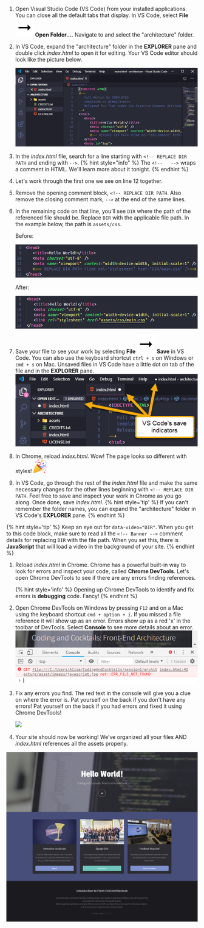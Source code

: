 1. Open Visual Studio Code (VS Code) from your installed applications. You can close all the default tabs that display. In VS Code, select **File** ![](../images/arrow-right.svg) **Open Folder...**. Navigate to and select the "architecture" folder. 

1. In VS Code, expand the "architecture" folder in the **EXPLORER** pane and double click _index.html_ to open it for editing. Your VS Code editor should look like the picture below.

   ![](images/vs-code.png)

1. In the _index.html_ file, search for a line starting with `<!-- REPLACE DIR PATH` and ending with `-->`.
   {% hint style="info" %}
The `<!--   -->` wraps a comment in HTML. We'll learn more about it tonight.
   {% endhint %}

1. Let's work through the first one we see on line 12 together.
  
1. Remove the opening comment block, `<!-- REPLACE DIR PATH`. Also remove the closing comment mark, `-->` at the end of the same lines.

1. In the remaining code on that line, you’ll see `DIR` where the path of the referenced file should be. Replace `DIR` with the applicable file path. In the example below, the path is `assets/css`.

   Before:

   ![](images/code-before.png)

   After:
   
   ![](images/code-after.png)

1. Save your file to see your work by selecting **File** ![](../images/arrow-right.svg) **Save** in VS Code. You can also use the keyboard shortcut `ctrl + s` on Windows or `cmd + s` on Mac. Unsaved files in VS Code have a little dot on tab of the file and in the **EXPLORER** pane.
   ![](images/vs-code-save.png)

1. In Chrome, reload _index.html_. Wow! The page looks so different with styles! ![](../images/emojis/party-popper.png)

1. In VS Code, go through the rest of the _index.html_ file and make the same necessary changes for the other lines beginning with  `<!-- REPLACE DIR PATH`. Feel free to save and inspect your work in Chrome as you go along. Once done, save _index.html_.
  {% hint style='tip' %}
If you can't remember the folder names, you can expand the "architecture" folder in VS Code's **EXPLORER** pane.
  {% endhint %}

  {% hint style='tip' %}
Keep an eye out for `data-video="DIR"`. When you get to this code block, make sure to read all the `<!-- Banner -->` comment details for replacing `DIR` with the file path. When you set this, there is **JavaScript** that will load a video in the background of your site.
  {% endhint %}

1. Reload _index.html_ in Chrome. Chrome has a powerful built-in way to look for errors and inspect your code, called **Chrome DevTools**. Let's open Chrome DevTools to see if there are any errors finding references.

   {% hint style='info' %}
Opening up Chrome DevTools to identify and fix errors is **debugging** code. Fancy!
   {% endhint %}

1. Open Chrome DevTools on Windows by pressing `F12` and on a Mac using the keyboard shortcut `cmd + option + i`. If you missed a file reference it will show up as an error. Errors show up as a red 'x' in the toolbar of DevTools. Select **Console** to see more details about an error.
   ![](images/devtools-error.png)

1. Fix any errors you find. The red text in the console will give you a clue on where the error is. Pat yourself on the back if you don't have any errors! Pat yourself on the back if you had errors and fixed it using Chrome DevTools! 

   ![](https://media.giphy.com/media/U3qhS9zHC7D1u/giphy.gif)

1. Your site should now be working! We’ve organized all your files AND _index.html_ references all the assets properly.

![](images/finished.png)
